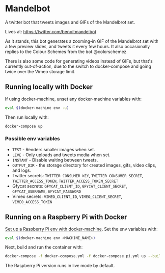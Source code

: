 # Mandelbot

A twitter bot that tweets images and GIFs of the Mandelbrot set.

Lives at: https://twitter.com/benoitmandelbot

As it stands, this bot generates a zooming-in GIF of the Mandelbrot set with a few preview slides, and tweets it every few hours. It also occasionally replies to the Colour Schemes from the bot @colorschemez.

There is also some code for generating videos instead of GIFs, but that's currently out-of-action, due to the switch to docker-compose and going twice over the Vimeo storage limit.

## Running locally with Docker

If using docker-machine, unset any docker-machine variables with:

```bash
eval $(docker-machine env -u)
```

Then run locally with:

```bash
docker-compose up
```

### Possible env variables

- `TEST` - Renders smaller images when set.
- `LIVE` - Only uploads and tweets media when set.
- `INSTANT` - Disable waiting between tweets.
- `OUTPUT_DIR` - the storage directory for created images, gifs, video clips, and logs.
- Twitter secrets: `TWITTER_CONSUMER_KEY`, `TWITTER_CONSUMER_SECRET`, `TWITTER_ACCESS_TOKEN`, `TWITTER_ACCESS_TOKEN_SECRET`
- Gfycat secrets: `GFYCAT_CLIENT_ID`, `GFYCAT_CLIENT_SECRET`, `GFYCAT_USERNAME`, `GFYCAT_PASSWORD`
- Vimeo secrets: `VIMEO_CLIENT_ID`, `VIMEO_CLIENT_SECRET`, `VIMEO_ACCESS_TOKEN`

## Running on a Raspberry Pi with Docker

[Set up a Raspberry Pi env with docker-machine](https://gist.github.com/calebbrewer/c41cab61216d8845b59fcc51f36343a7). Set the env variables with:

```bash
eval $(docker-machine env <MACHINE_NAME>)
```

Next, build and run the container with:

```bash
docker-compose -f docker-compose.yml -f docker-compose.pi.yml up --build -d
```

The Raspberry Pi version runs in live mode by default.
